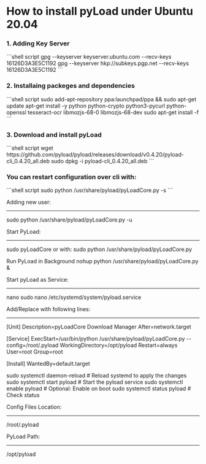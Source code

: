 # How to install pyLoad under Ubuntu 20.04

<h3>1. Adding Key Server</h3>
```shell script
gpg --keyserver keyserver.ubuntu.com --recv-keys 16126D3A3E5C1192
gpg --keyserver hkp://subkeys.pgp.net --recv-keys 16126D3A3E5C1192
```

<h3>2. Installaing packeges and dependencies</h3>
```shell script
sudo add-apt-repository ppa:launchpad/ppa && sudo apt-get update
apt-get install -y python python-crypto python3-pycurl python-openssl tesseract-ocr libmozjs-68-0 libmozjs-68-dev
sudo apt-get install -f
```

<h3>3. Download and install pyLoad</h3>
```shell script
wget https://github.com/pyload/pyload/releases/download/v0.4.20/pyload-cli_0.4.20_all.deb
sudo dpkg -i pyload-cli_0.4.20_all.deb
```



<h3>You can restart configuration over cli with:</h3>
```shell script
sudo python /usr/share/pyload/pyLoadCore.py -s
```

Adding new user:
****************************
sudo python /usr/share/pyload/pyLoadCore.py -u


Start PyLoad:
*************
sudo pyLoadCore
or with:
sudo python /usr/share/pyload/pyLoadCore.py

Run PyLoad in Background
nohup python /usr/share/pyload/pyLoadCore.py &


Start pyLoad as Service:
************************
nano sudo nano /etc/systemd/system/pyload.service

Add/Replace with following lines:
*********************************
[Unit]
Description=pyLoadCore Download Manager
After=network.target

[Service]
ExecStart=/usr/bin/python /usr/share/pyload/pyLoadCore.py --config=/root/.pyload
WorkingDirectory=/opt/pyload
Restart=always
User=root
Group=root

[Install]
WantedBy=default.target

sudo systemctl daemon-reload  # Reload systemd to apply the changes
sudo systemctl start pyload   # Start the pyload service
sudo systemctl enable pyload  # Optional: Enable on boot
sudo systemctl status pyload  # Check status


Config Files Location:
**********************
/root/.pyload

PyLoad Path:
************
/opt/pyload
